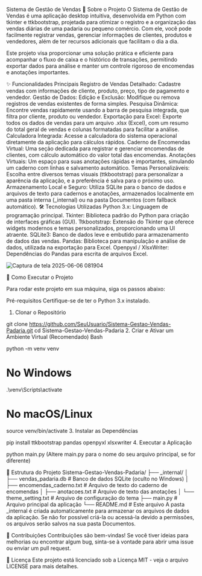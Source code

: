 Sistema de Gestão de Vendas 
🍞 Sobre o Projeto
O Sistema de Gestão de Vendas é uma aplicação desktop intuitiva, desenvolvida em Python com tkinter e ttkbootstrap, projetada para otimizar o registro e a organização das vendas diárias de uma padaria ou pequeno comércio. Com ele, você pode facilmente registrar vendas, gerenciar informações de clientes, produtos e vendedores, além de ter recursos adicionais que facilitam o dia a dia.

Este projeto visa proporcionar uma solução prática e eficiente para acompanhar o fluxo de caixa e o histórico de transações, permitindo exportar dados para análise e manter um controle rigoroso de encomendas e anotações importantes.

✨ Funcionalidades Principais
Registro de Vendas Detalhado: Cadastre vendas com informações de cliente, produto, preço, tipo de pagamento e vendedor.
Gestão de Dados:
Edição e Exclusão: Modifique ou remova registros de vendas existentes de forma simples.
Pesquisa Dinâmica: Encontre vendas rapidamente usando a barra de pesquisa integrada, que filtra por cliente, produto ou vendedor.
Exportação para Excel: Exporte todos os dados de vendas para um arquivo .xlsx (Excel), com um resumo do total geral de vendas e colunas formatadas para facilitar a análise.
Calculadora Integrada: Acesse a calculadora do sistema operacional diretamente da aplicação para cálculos rápidos.
Caderno de Encomendas Virtual: Uma seção dedicada para registrar e gerenciar encomendas de clientes, com cálculo automático do valor total das encomendas.
Anotações Virtuais: Um espaço para suas anotações rápidas e importantes, simulando um caderno com linhas e salvamento automático.
Temas Personalizáveis: Escolha entre diversos temas visuais (ttkbootstrap) para personalizar a aparência da aplicação, e a preferência é salva para o próximo uso.
Armazenamento Local e Seguro: Utiliza SQLite para o banco de dados e arquivos de texto para cadernos e anotações, armazenados localmente em uma pasta interna (_internal) ou na pasta Documentos (com fallback automático).
🛠️ Tecnologias Utilizadas
Python 3.x: Linguagem de programação principal.
Tkinter: Biblioteca padrão do Python para criação de interfaces gráficas (GUI).
Ttkbootstrap: Extensão do Tkinter que oferece widgets modernos e temas personalizados, proporcionando uma UI atraente.
SQLite3: Banco de dados leve e embutido para armazenamento de dados das vendas.
Pandas: Biblioteca para manipulação e análise de dados, utilizada na exportação para Excel.
Openpyxl / XlsxWriter: Dependências do Pandas para escrita de arquivos Excel.

![Captura de tela 2025-06-06 081904](https://github.com/user-attachments/assets/b5254a5f-40f8-4a09-b79d-fcb8a3cf26d6)


🚀 Como Executar o Projeto

Para rodar este projeto em sua máquina, siga os passos abaixo:

Pré-requisitos
Certifique-se de ter o Python 3.x instalado.

1. Clonar o Repositório

git clone https://github.com/SeuUsuario/Sistema-Gestao-Vendas-Padaria.git
cd Sistema-Gestao-Vendas-Padaria
2. Criar e Ativar um Ambiente Virtual (Recomendado)
Bash

python -m venv venv
# No Windows
.\venv\Scripts\activate
# No macOS/Linux
source venv/bin/activate
3. Instalar as Dependências

pip install ttkbootstrap pandas openpyxl xlsxwriter
4. Executar a Aplicação

python main.py
(Altere main.py para o nome do seu arquivo principal, se for diferente)

📂 Estrutura do Projeto
Sistema-Gestao-Vendas-Padaria/
├── _internal/
│   ├── vendas_padaria.db         # Banco de dados SQLite (oculto no Windows)
│   ├── encomendas_caderno.txt    # Arquivo de texto do caderno de encomendas
│   ├── anotacoes.txt             # Arquivo de texto das anotações
│   └── theme_setting.txt         # Arquivo de configuração do tema
├── main.py                       # Arquivo principal da aplicação
└── README.md                     # Este arquivo
A pasta _internal é criada automaticamente para armazenar os arquivos de dados da aplicação. Se não for possível criá-la ou acessá-la devido a permissões, os arquivos serão salvos na sua pasta Documentos.

🤝 Contribuições
Contribuições são bem-vindas! Se você tiver ideias para melhorias ou encontrar algum bug, sinta-se à vontade para abrir uma issue ou enviar um pull request.

📄 Licença
Este projeto está licenciado sob a Licença MIT - veja o arquivo LICENSE para mais detalhes.
